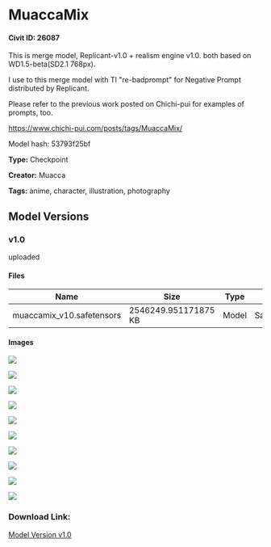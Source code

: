 # MuaccaMix

#### Civit ID: 26087

<p>This is merge model, Replicant-v1.0 + realism engine v1.0. both based on WD1.5-beta(SD2.1 768px).</p><p>I use to this merge model with TI "re-badprompt" for Negative Prompt distributed by Replicant.</p><p></p><p>Please refer to the previous work posted on Chichi-pui for examples of prompts, too.</p><p><a target="_blank" rel="ugc" href="https://www.chichi-pui.com/posts/tags/MuaccaMix/">https://www.chichi-pui.com/posts/tags/MuaccaMix/</a></p><p></p><p>Model hash: 53793f25bf</p>

**Type:** Checkpoint

**Creator:** Muacca

**Tags:** anime, character, illustration, photography

## Model Versions

### v1.0

<p>uploaded</p>

#### Files

| Name | Size | Type | Format | Download Url | AutoV1 | AutoV2 | SHA256 | CRC32 | BLAKE3 |
| --- | --- | --- | --- | --- | --- | --- | --- | --- | --- |
| muaccamix_v10.safetensors | 2546249.951171875 KB | Model | SafeTensor | https://civitai.com/api/download/models/31238 | - | - | - | - | - |

#### Images

<p><img src="https://image.civitai.com/xG1nkqKTMzGDvpLrqFT7WA/93980e81-bb57-4953-5a61-d91d975e2900/width=450/355311.jpeg" /></p>

<p><img src="https://image.civitai.com/xG1nkqKTMzGDvpLrqFT7WA/3e3aab14-83aa-46fc-d937-e8e0ef655400/width=450/355330.jpeg" /></p>

<p><img src="https://image.civitai.com/xG1nkqKTMzGDvpLrqFT7WA/2e37cf09-0d83-416e-6eba-ed68ea030f00/width=450/355329.jpeg" /></p>

<p><img src="https://image.civitai.com/xG1nkqKTMzGDvpLrqFT7WA/2733060d-8cf9-4921-62af-90de7eb9f600/width=450/355328.jpeg" /></p>

<p><img src="https://image.civitai.com/xG1nkqKTMzGDvpLrqFT7WA/d79b84a3-3a9b-499e-dedd-723f7ca83d00/width=450/355327.jpeg" /></p>

<p><img src="https://image.civitai.com/xG1nkqKTMzGDvpLrqFT7WA/901174e2-c5ad-45df-34df-7a8d9c170200/width=450/355326.jpeg" /></p>

<p><img src="https://image.civitai.com/xG1nkqKTMzGDvpLrqFT7WA/b49c6909-ff12-4f7e-1258-7a5c9da13e00/width=450/355325.jpeg" /></p>

<p><img src="https://image.civitai.com/xG1nkqKTMzGDvpLrqFT7WA/eae1bcc3-3b2f-44cb-cf0a-927c2bbc0c00/width=450/355324.jpeg" /></p>

<p><img src="https://image.civitai.com/xG1nkqKTMzGDvpLrqFT7WA/86009af1-7f59-4958-c2eb-ef03a672c300/width=450/355323.jpeg" /></p>

<p><img src="https://image.civitai.com/xG1nkqKTMzGDvpLrqFT7WA/a8ff3ce2-97de-4ac5-b496-cc0d79e4d400/width=450/355322.jpeg" /></p>

### Download Link:

[Model Version v1.0](https://civitai.com/api/download/models/31238)

